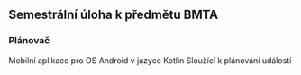 ## Semestrální úloha k předmětu BMTA
### Plánovač
Mobilní aplikace pro OS Android v jazyce Kotlin
Sloužící k plánování událostí
